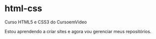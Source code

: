 # html-css
 Curso HTML5 e CSS3 do CursoemVideo

Estou aprendendo a criar sites e agora vou gerenciar meus repositórios.